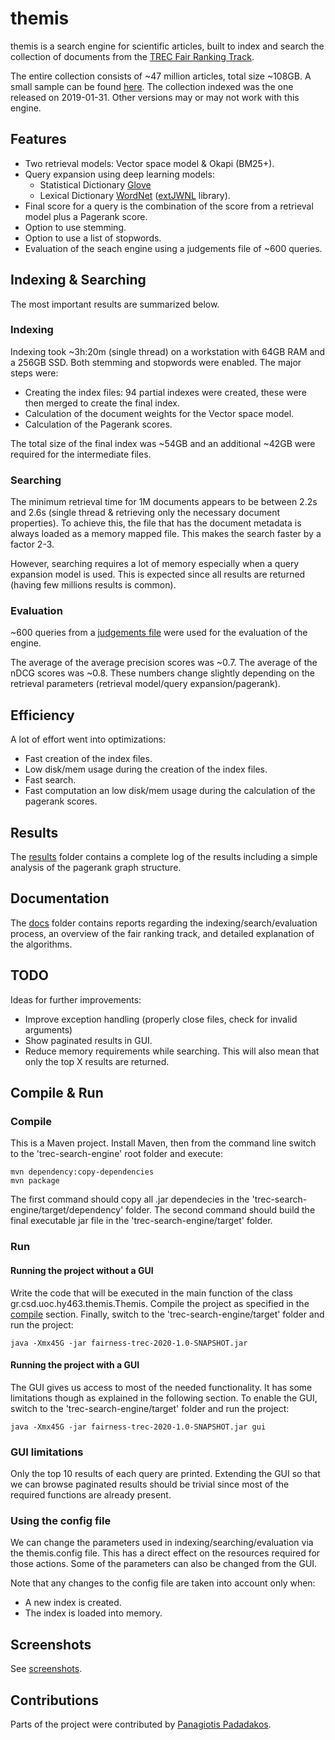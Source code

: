 # themis

themis is a search engine for scientific articles, built to index and search the collection of documents from the
[TREC Fair Ranking Track](https://fair-trec.github.io/).

The entire collection consists of ~47 million articles, total size ~108GB. A small sample can be found
[here](/samples/sample-S2-records). The collection indexed was the one released on 2019-01-31. Other
versions may or may not work with this engine.

## Features

* Two retrieval models: Vector space model & Okapi (BM25+).
* Query expansion using deep learning models:
    * Statistical Dictionary [Glove](https://nlp.stanford.edu/projects/glove/)
    * Lexical Dictionary [WordNet](https://wordnet.princeton.edu/) ([extJWNL](http://extjwnl.sourceforge.net/) library).
* Final score for a query is the combination of the score from a retrieval model plus a Pagerank score.
* Option to use stemming.
* Option to use a list of stopwords.
* Evaluation of the seach engine using a judgements file of ~600 queries.

## Indexing & Searching

The most important results are summarized below.

### Indexing

Indexing took ~3h:20m (single thread) on a workstation with 64GB RAM and a 256GB SSD. Both stemming and stopwords were enabled.
The major steps were:

* Creating the index files: 94 partial indexes were created, these were then merged to create the final index.
* Calculation of the document weights for the Vector space model.
* Calculation of the Pagerank scores.

The total size of the final index was ~54GB and an additional ~42GB were required for the intermediate files.

### Searching

The minimum retrieval time for 1M documents appears to be between 2.2s and 2.6s (single thread & retrieving
only the necessary document properties). To achieve this, the file that has the document metadata is always loaded
as a memory mapped file. This makes the search faster by a factor 2-3.

However, searching requires a lot of memory especially when a query expansion model is used. This is
expected since all results are returned (having few millions results is common).

### Evaluation

~600 queries from a [judgements file](/samples/fair-TREC-training-sample.json) were used for the evaluation of the engine.

The average of the average precision scores was ~0.7. The average of the nDCG scores was ~0.8. These numbers change
slightly depending on the retrieval parameters (retrieval model/query expansion/pagerank).

## Efficiency

A lot of effort went into optimizations:

* Fast creation of the index files.
* Low disk/mem usage during the creation of the index files.
* Fast search.
* Fast computation an low disk/mem usage during the calculation of the pagerank scores.

## Results

The [results](/results/) folder contains a complete log of the results including a simple analysis
of the pagerank graph structure.

## Documentation

The [docs](/doc/) folder contains reports regarding the indexing/search/evaluation process, an overview
of the fair ranking track, and detailed explanation of the algorithms.

## TODO

Ideas for further improvements:

* Improve exception handling (properly close files, check for invalid arguments)
* Show paginated results in GUI.
* Reduce memory requirements while searching. This will also mean that only the top X results are returned.

## Compile & Run

### Compile

This is a Maven project. Install Maven, then from the command line switch to the 'trec-search-engine' root folder and execute:

    mvn dependency:copy-dependencies
    mvn package

The first command should copy all .jar dependecies in the 'trec-search-engine/target/dependency' folder. The second command
should build the final executable jar file in the 'trec-search-engine/target' folder.

### Run

#### Running the project without a GUI

Write the code that will be executed in the main function of the class gr.csd.uoc.hy463.themis.Themis.
Compile the project as specified in the [compile](#Compile) section. Finally, switch to the 'trec-search-engine/target'
folder and run the project:

    java -Xmx45G -jar fairness-trec-2020-1.0-SNAPSHOT.jar

#### Running the project with a GUI

The GUI gives us access to most of the needed functionality. It has some limitations though as explained in the following
section. To enable the GUI, switch to the 'trec-search-engine/target' folder and run the project:

    java -Xmx45G -jar fairness-trec-2020-1.0-SNAPSHOT.jar gui

### GUI limitations

Only the top 10 results of each query are printed. Extending the GUI so that we can browse paginated results should be
trivial since most of the required functions are already present.

### Using the config file

We can change the parameters used in indexing/searching/evaluation via the themis.config file. This has a direct effect on
the resources required for those actions. Some of the parameters can also be changed from the GUI.

Note that any changes to the config file are taken into account only when:

* A new index is created.
* The index is loaded into memory.

## Screenshots

See [screenshots](screenshots/).

## Contributions

Parts of the project were contributed by [Panagiotis Padadakos](https://github.com/papadako).
